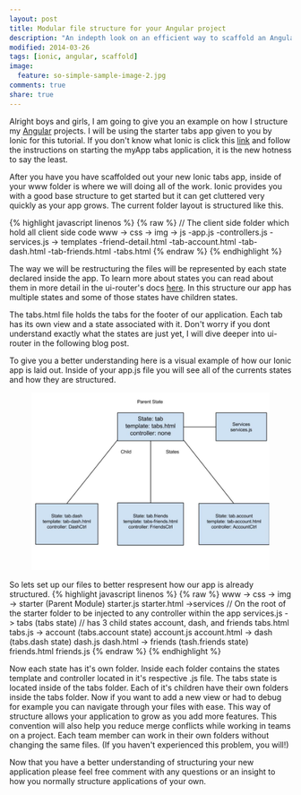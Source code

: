 ```yaml
---
layout: post
title: Modular file structure for your Angular project
description: "An indepth look on an efficient way to scaffold an Angular App"
modified: 2014-03-26
tags: [ionic, angular, scaffold]
image:
  feature: so-simple-sample-image-2.jpg
comments: true
share: true
---
```


Alright boys and girls, I am going to give you an example on how I structure my [Angular](https://angularjs.org/) projects. I will be using the starter tabs app given to you by Ionic for this tutorial. If you don't know what Ionic is click this [link](http://ionicframework.com/getting-started/) and follow the instructions on starting the myApp tabs application, it is the new hotness to say the least.

After you have you have scaffolded out your new Ionic tabs app, inside of your www folder is where we will doing all of the work. Ionic provides you with a good base structure to get started but it can get cluttered very quickly as your app grows. The current folder layout is structured like this.

{% highlight javascript linenos %} {% raw %}
// The client side folder which hold all client side code
www
  -> css
  -> img
  -> js
      -app.js
      -controllers.js
      -services.js
  -> templates
      -friend-detail.html
      -tab-account.html
      -tab-dash.html
      -tab-friends.html
      -tabs.html
{% endraw %} {% endhighlight %}

The way we will be restructuring the files will be represented by each state declared inside the app. To learn more about states you can read about them in more detail in the ui-router's docs [here](http://angular-ui.github.io/ui-router/site/#/api/ui.router). In this structure our app has multiple states and some of those states have children states.

The tabs.html file holds the tabs for the footer of our application. Each tab has its own view and a state associated with it. Don't worry if you dont understand exactly what the states are just yet, I will dive deeper into ui-router in the following blog post.

To give you a better understanding here is a visual example of how our Ionic app is laid out. Inside of your app.js file you will see all of the currents states and how they are structured.

<figure>
  <img src="/images/filestructure.jpg">
</figure>

So lets set up our files to better respresent how our app is already structured.
{% highlight javascript linenos %} {% raw %}
www
  -> css
  -> img
  -> starter (Parent Module)
        starter.js
        starter.html
    ->services // On the root of the starter folder to be injected to any controller within the app
        services.js
    -> tabs (tabs state) // has 3 child states account, dash, and friends
        tabs.html
        tabs.js
      -> account (tabs.account state)
            account.js
            account.html
      -> dash (tabs.dash state)
            dash.js
            dash.html
      -> friends (tash.friends state)
            friends.html
            friends.js
{% endraw %} {% endhighlight %}

Now each state has it's own folder. Inside each folder contains the states template and controller located in it's respective .js file. The tabs state is located inside of the tabs folder. Each of it's children have their own folders inside the tabs folder. Now if you want to add a new view or had to debug for example you can navigate through your files with ease. This way of structure allows your application to grow as you add more features. This convention will also help you reduce merge conflicts while working in teams on a project. Each team member can work in their own folders without changing the same files. (If you haven't experienced this problem, you will!)

Now that you have a better understanding of structuring your new application please feel free comment with any questions or an insight to how you normally structure applications of your own.




